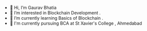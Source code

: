 - 👋 Hi, I’m Gaurav Bhatia
- 👀 I’m interested in Blockchain Development .
- 🌱 I’m currently learning Basics of Blockchain .
- 📖 I'm currently pursuing BCA at St Xavier's College , Ahmedabad
<!---
Bhatia-G/Bhatia-G is a ✨ special ✨ repository because its `README.md` (this file) appears on your GitHub profile.
You can click the Preview link to take a look at your changes.
--->
